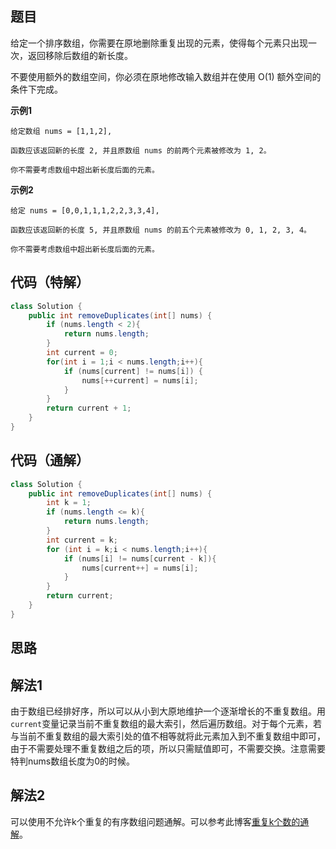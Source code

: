 ## 题目
给定一个排序数组，你需要在原地删除重复出现的元素，使得每个元素只出现一次，返回移除后数组的新长度。

不要使用额外的数组空间，你必须在原地修改输入数组并在使用 O(1) 额外空间的条件下完成。

**示例1**
```
给定数组 nums = [1,1,2], 

函数应该返回新的长度 2, 并且原数组 nums 的前两个元素被修改为 1, 2。 

你不需要考虑数组中超出新长度后面的元素。
```

**示例2**
```
给定 nums = [0,0,1,1,1,2,2,3,3,4],

函数应该返回新的长度 5, 并且原数组 nums 的前五个元素被修改为 0, 1, 2, 3, 4。

你不需要考虑数组中超出新长度后面的元素。
```

## 代码（特解）
```JAVA
class Solution {
    public int removeDuplicates(int[] nums) {
        if (nums.length < 2){
            return nums.length;
        }
        int current = 0;
        for(int i = 1;i < nums.length;i++){
            if (nums[current] != nums[i]) {
                nums[++current] = nums[i];
            }
        }
        return current + 1;
    }
}
```


## 代码（通解）
```JAVA
class Solution {
    public int removeDuplicates(int[] nums) {
        int k = 1;
        if (nums.length <= k){
            return nums.length;
        }
        int current = k;
        for (int i = k;i < nums.length;i++){
            if (nums[i] != nums[current - k]){
                nums[current++] = nums[i];
            }
        }
        return current;
    }
}
```

## 思路

## 解法1

由于数组已经排好序，所以可以从小到大原地维护一个逐渐增长的不重复数组。用`current`变量记录当前不重复数组的最大索引，然后遍历数组。对于每个元素，若与当前不重复数组的最大索引处的值不相等就将此元素加入到不重复数组中即可，由于不需要处理不重复数组之后的项，所以只需赋值即可，不需要交换。注意需要特判nums数组长度为0的时候。

## 解法2

可以使用不允许k个重复的有序数组问题通解。可以参考此博客[重复k个数的通解](https://leetcode-cn.com/problems/remove-duplicates-from-sorted-array-ii/solution/gong-shui-san-xie-guan-yu-shan-chu-you-x-glnq/)。